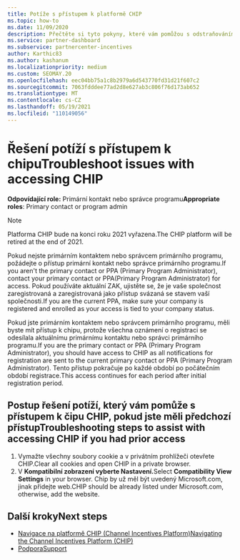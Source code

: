 ```yaml
---
title: Potíže s přístupem k platformě CHIP
ms.topic: how-to
ms.date: 11/09/2020
description: Přečtěte si tyto pokyny, které vám pomůžou s odstraňováním potíží s používáním nástroje CHIP (Channel Incentives Platform).
ms.service: partner-dashboard
ms.subservice: partnercenter-incentives
author: Karthic83
ms.author: kashanum
ms.localizationpriority: medium
ms.custom: SEOMAY.20
ms.openlocfilehash: eec04bb75a1c8b2979a6d543770fd31d21f607c2
ms.sourcegitcommit: 7063fdddee77ad2d8e627ab3c806f76d173ab652
ms.translationtype: MT
ms.contentlocale: cs-CZ
ms.lasthandoff: 05/19/2021
ms.locfileid: "110149056"
---
```

# <a name="troubleshoot-issues-with-accessing-chip"></a><span data-ttu-id="b7321-103">Řešení potíží s přístupem k chipu</span><span class="sxs-lookup"><span data-stu-id="b7321-103">Troubleshoot issues with accessing CHIP</span></span>

<span data-ttu-id="b7321-104">**Odpovídající role:** Primární kontakt nebo správce programu</span><span class="sxs-lookup"><span data-stu-id="b7321-104">**Appropriate roles**: Primary contact or program admin</span></span>

>[!NOTE]
><span data-ttu-id="b7321-105">Platforma CHIP bude na konci roku 2021 vyřazena.</span><span class="sxs-lookup"><span data-stu-id="b7321-105">The CHIP platform will be retired at the end of 2021.</span></span>

<span data-ttu-id="b7321-106">Pokud nejste primárním kontaktem nebo správcem primárního programu, požádejte o přístup primární kontakt nebo správce primárního programu.</span><span class="sxs-lookup"><span data-stu-id="b7321-106">If you aren't the primary contact or PPA (Primary Program Administrator), contact your primary contact or PPA(Primary Program Administrator) for access.</span></span> <span data-ttu-id="b7321-107">Pokud používáte aktuální ZAK, ujistěte se, že je vaše společnost zaregistrovaná a zaregistrovaná jako přístup svázaná se stavem vaší společnosti.</span><span class="sxs-lookup"><span data-stu-id="b7321-107">If you are the current PPA, make sure your company is registered and enrolled as your access is tied to your company status.</span></span>

<span data-ttu-id="b7321-108">Pokud jste primárním kontaktem nebo správcem primárního programu, měli byste mít přístup k chipu, protože všechna oznámení o registraci se odesílala aktuálnímu primárnímu kontaktu nebo správci primárního programu.</span><span class="sxs-lookup"><span data-stu-id="b7321-108">If you are the primary contact or PPA (Primary Program Administrator), you should have access to CHIP as all notifications for registration are sent to the current primary contact or PPA (Primary Program Administrator).</span></span> <span data-ttu-id="b7321-109">Tento přístup pokračuje po každé období po počátečním období registrace.</span><span class="sxs-lookup"><span data-stu-id="b7321-109">This access continues for each period after initial registration period.</span></span>

## <a name="troubleshooting-steps-to-assist-with-accessing-chip-if-you-had-prior-access"></a><span data-ttu-id="b7321-110">Postup řešení potíží, který vám pomůže s přístupem k čipu CHIP, pokud jste měli předchozí přístup</span><span class="sxs-lookup"><span data-stu-id="b7321-110">Troubleshooting steps to assist with accessing CHIP if you had prior access</span></span>

1. <span data-ttu-id="b7321-111">Vymažte všechny soubory cookie a v privátním prohlížeči otevřete CHIP.</span><span class="sxs-lookup"><span data-stu-id="b7321-111">Clear all cookies and open CHIP in a private browser.</span></span>
1. <span data-ttu-id="b7321-112">V **Kompatibilní zobrazení vyberte Nastavení.**</span><span class="sxs-lookup"><span data-stu-id="b7321-112">Select **Compatibility View Settings** in your browser.</span></span> <span data-ttu-id="b7321-113">Chip by už měl být uvedený Microsoft.com, jinak přidejte web.</span><span class="sxs-lookup"><span data-stu-id="b7321-113">CHIP should be already listed under Microsoft.com, otherwise, add the website.</span></span>

## <a name="next-steps"></a><span data-ttu-id="b7321-114">Další kroky</span><span class="sxs-lookup"><span data-stu-id="b7321-114">Next steps</span></span>

- [<span data-ttu-id="b7321-115">Navigace na platformě CHIP (Channel Incentives Platform)</span><span class="sxs-lookup"><span data-stu-id="b7321-115">Navigating the Channel Incentives Platform (CHIP)</span></span>](chip-intro.md)
- [<span data-ttu-id="b7321-116">Podpora</span><span class="sxs-lookup"><span data-stu-id="b7321-116">Support</span></span>](report-problems-with-partner-center.md)